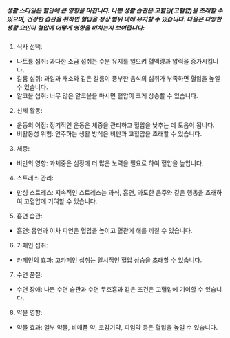##### 생활 스타일은 혈압에 큰 영향을 미칩니다. 나쁜 생활 습관은 고혈압(고혈압)을 초래할 수 있으며, 건강한 습관을 취하면 혈압을 정상 범위 내에 유지할 수 있습니다. 다음은 다양한 생활 요인이 혈압에 어떻게 영향을 미치는지 보여줍니다:

1. 식사 선택:
  - 나트륨 섭취: 과다한 소금 섭취는 수분 유지를 일으켜 혈액량과 압력을 증가시킵니다.
  - 칼륨 섭취: 과일과 채소와 같은 칼륨이 풍부한 음식의 섭취가 부족하면 혈압을 높일 수 있습니다.
  - 알코올 섭취: 너무 많은 알코올을 마시면 혈압이 크게 상승할 수 있습니다.

2. 신체 활동:
  - 운동의 이점: 정기적인 운동은 체중을 관리하고 혈압을 낮추는 데 도움이 됩니다.
  - 비활동성 위험: 안주하는 생활 방식은 비만과 고혈압을 초래할 수 있습니다.

3. 체중:
  - 비만의 영향: 과체중은 심장에 더 많은 노력을 필요로 하여 혈압을 높입니다.

4. 스트레스 관리:
  - 만성 스트레스: 지속적인 스트레스는 과식, 흡연, 과도한 음주와 같은 행동을 초래하여 고혈압에 기여할 수 있습니다.

5. 흡연 습관:
  - 흡연: 흡연과 이차 피연은 혈압을 높이고 혈관에 해를 끼칠 수 있습니다.

6. 카페인 섭취:
  - 카페인의 효과: 고카페인 섭취는 일시적인 혈압 상승을 초래할 수 있습니다.

7. 수면 품질:
  - 수면 장애: 나쁜 수면 습관과 수면 무호흡과 같은 조건은 고혈압에 기여할 수 있습니다.

8. 약물 영향:
  - 약물 효과: 일부 약물, 비매품 약, 코감기약, 피임약 등은 혈압을 높일 수 있습니다.
